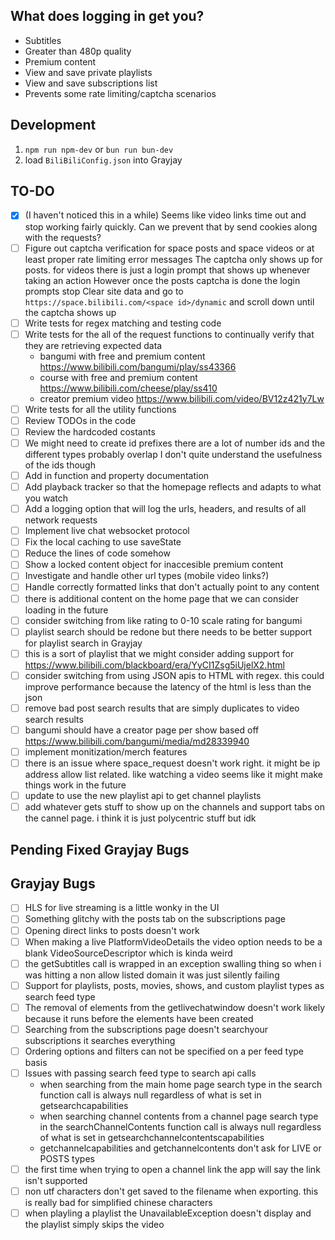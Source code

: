 ## What does logging in get you?
-   Subtitles
-   Greater than 480p quality
-   Premium content
-   View and save private playlists
-   View and save subscriptions list
-   Prevents some rate limiting/captcha scenarios
## Development
1.  `npm run npm-dev` or `bun run bun-dev`
2.  load `BiliBiliConfig.json` into Grayjay
## TO-DO
- [X]   (I haven't noticed this in a while) Seems like video links time out and stop working fairly quickly. Can we prevent that by send cookies along with the requests?
- [ ]   Figure out captcha verification for space posts and space videos or at least proper rate limiting error messages
        The captcha only shows up for posts. for videos there is just a login prompt that shows up whenever taking an action
        However once the posts captcha is done the login prompts stop
        Clear site data and go to `https://space.bilibili.com/<space id>/dynamic` and scroll down until the captcha shows up
- [ ]   Write tests for regex matching and testing code
- [ ]   Write tests for the all of the request functions to continually verify that they are retrieving expected data
    -   bangumi with free and premium content https://www.bilibili.com/bangumi/play/ss43366
    -   course with free and premium content https://www.bilibili.com/cheese/play/ss410
    -   creator premium video https://www.bilibili.com/video/BV12z421y7Lw
- [ ]   Write tests for all the utility functions
- [ ]   Review TODOs in the code
- [ ]   Review the hardcoded costants
- [ ]   We might need to create id prefixes there are a lot of number ids and the different types probably overlap
        I don't quite understand the usefulness of the ids though
- [ ]   Add in function and property documentation
- [ ]   Add playback tracker so that the homepage reflects and adapts to what you watch
- [ ]   Add a logging option that will log the urls, headers, and results of all network requests
- [ ]   Implement live chat websocket protocol
- [ ]   Fix the local caching to use saveState
- [ ]   Reduce the lines of code somehow
- [ ]   Show a locked content object for inaccesible premium content
- [ ]   Investigate and handle other url types (mobile video links?)
- [ ]   Handle correctly formatted links that don't actually point to any content
- [ ]   there is additional content on the home page that we can consider loading in the future
- [ ]   consider switching from like rating to 0-10 scale rating for bangumi
- [ ]   playlist search should be redone but there needs to be better support for playlist search in Grayjay
- [ ]   this is a sort of playlist that we might consider adding support for https://www.bilibili.com/blackboard/era/YyCI1Zsg5iUjelX2.html
- [ ]   consider switching from using JSON apis to HTML with regex. this could improve performance because the latency of the html is less than the json
- [ ]   remove bad post search results that are simply duplicates to video search results
- [ ]   bangumi should have a creator page per show based off https://www.bilibili.com/bangumi/media/md28339940
- [ ]   implement monitization/merch features
- [ ]   there is an issue where space_request doesn't work right. it might be ip address allow list related. like watching a video seems like it might make things work in the future
- [ ]   update to use the new playlist api to get channel playlists
- [ ]   add whatever gets stuff to show up on the channels and support tabs on the cannel page. i think it is just polycentric stuff but idk

## Pending Fixed Grayjay Bugs

## Grayjay Bugs
- [ ]   HLS for live streaming is a little wonky in the UI
- [ ]   Something glitchy with the posts tab on the subscriptions page
- [ ]   Opening direct links to posts doesn't work
- [ ]   When making a live PlatformVideoDetails the video option needs to be a blank VideoSourceDescriptor which is kinda weird
- [ ]   the getSubtitles call is wrapped in an exception swalling thing so when i was hitting a non allow listed domain it was just silently failing
- [ ]   Support for playlists, posts, movies, shows, and custom playlist types as search feed type
- [ ]   The removal of elements from the getlivechatwindow doesn't work likely because it runs before the elements have been created
- [ ]   Searching from the subscriptions page doesn't searchyour subscriptions it searches everything
- [ ]   Ordering options and filters can not be specified on a per feed type basis
- [ ]   Issues with passing search feed type to search api calls
    -   when searching from the main home page search type in the search function call is always null regardless of what is set in getsearchcapabilities
    -   when searching channel contents from a channel page search type in the searchChannelContents function call is always null regardless of what is set in getsearchchannelcontentscapabilities
    -   getchannelcapabilities and getchannelcontents don't ask for LIVE or POSTS types
- [ ]   the first time when trying to open a channel link the app will say the link isn't supported
- [ ]   non utf characters don't get saved to the filename when exporting. this is really bad for simplified chinese characters
- [ ]   when playling a playlist the UnavailableException doesn't display and the playlist simply skips the video
